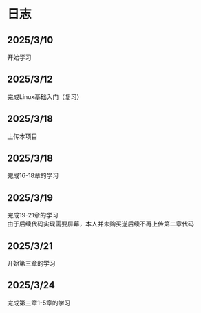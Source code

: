 日志  
====

## 2025/3/10  
开始学习  
## 2025/3/12  
完成Linux基础入门（复习）  
## 2025/3/18  
上传本项目  
## 2025/3/18
完成16-18章的学习
## 2025/3/19 
完成19-21章的学习  
由于后续代码实现需要屏幕，本人并未购买遂后续不再上传第二章代码
## 2025/3/21
开始第三章的学习   
## 2025/3/24
完成第三章1-5章的学习 
